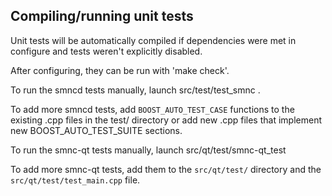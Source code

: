 Compiling/running unit tests
------------------------------------

Unit tests will be automatically compiled if dependencies were met in configure
and tests weren't explicitly disabled.

After configuring, they can be run with 'make check'.

To run the smncd tests manually, launch src/test/test_smnc .

To add more smncd tests, add `BOOST_AUTO_TEST_CASE` functions to the existing
.cpp files in the test/ directory or add new .cpp files that
implement new BOOST_AUTO_TEST_SUITE sections.

To run the smnc-qt tests manually, launch src/qt/test/smnc-qt_test

To add more smnc-qt tests, add them to the `src/qt/test/` directory and
the `src/qt/test/test_main.cpp` file.
